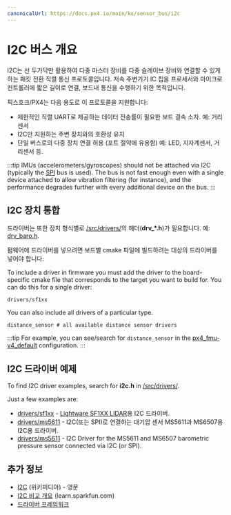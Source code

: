 ```yaml
---
canonicalUrl: https://docs.px4.io/main/ko/sensor_bus/i2c
---
```


# I2C 버스 개요

I2C는 선 두가닥만 활용하여 다중 마스터 장비를 다중 슬레이브 장비와 연결할 수 있게 하는 패킷 전환 직렬 통신 프로토콜입니다. 저속 주변기기 IC 칩을 프로세서와 마이크로컨트롤러에 짧은 길이로 연결, 보드내 통신을 수행하기 위한 목적입니다.

픽스호크/PX4는 다음 용도로 이 프로토콜을 지원합니다:
* 제한적인 직렬 UART로 제공하는 데이터 전송률이 필요한 보드 결속 소자. 예: 거리 센서
* I2C만 지원하는 주변 장치와의 호환성 유지
* 단일 버스로의 다중 장치 연결 허용 (포트 절약에 유용함) 예: LED, 지자계센서, 거리센서 등.

:::tip IMUs (accelerometers/gyroscopes) should not be attached via I2C (typically the [SPI](https://en.wikipedia.org/wiki/Serial_Peripheral_Interface_Bus) bus is used). The bus is not fast enough even with a single device attached to allow vibration filtering (for instance), and the performance degrades further with every additional device on the bus.
:::

## I2C 장치 통합

드라이버는 또한 장치 형식별로 [/src/drivers/](https://github.com/PX4/PX4-Autopilot/tree/master/src/drivers)의 헤더(**drv_*.h**)가 필요합니다. 예: [drv_baro.h](https://github.com/PX4/PX4-Autopilot/blob/master/src/drivers/drv_baro.h).

펌웨어에 드라이버를 넣으려면 보드별 cmake 파일에 빌드하려는 대상의 드라이버를 넣어야 합니다:

To include a driver in firmware you must add the driver to the board-specific cmake file that corresponds to the target you want to build for. You can do this for a single driver:
```
drivers/sf1xx
```

You can also include all drivers of a particular type.
```
distance_sensor # all available distance sensor drivers
```


:::tip
For example, you can see/search for `distance_sensor` in the [px4_fmu-v4_default](https://github.com/PX4/PX4-Autopilot/blob/master/boards/px4/fmu-v4/default.cmake) configuration.
:::

## I2C 드라이버 예제

To find I2C driver examples, search for **i2c.h** in [/src/drivers/](https://github.com/PX4/PX4-Autopilot/tree/master/src/drivers).

Just a few examples are:
* [drivers/sf1xx](https://github.com/PX4/PX4-Autopilot/tree/master/src/drivers/distance_sensor/sf1xx) -  [Lightware SF1XX LIDAR](../sensor/sfxx_lidar.md)용 I2C 드라이버.
* [drivers/ms5611](https://github.com/PX4/PX4-Autopilot/tree/master/src/drivers/barometer/ms5611) - I2C(또는 SPI)로 연결하는 대기압 센서 MS5611과 MS6507용 I2C용 드라이버.
* [drivers/ms5611](https://github.com/PX4/PX4-Autopilot/tree/master/src/drivers/barometer/ms5611) - I2C Driver for the MS5611 and MS6507 barometric pressure sensor connected via I2C (or SPI).

## 추가 정보

* [I2C](https://en.wikipedia.org/wiki/I%C2%B2C) (위키피디아) - 영문
* [I2C 비교 개요](https://learn.sparkfun.com/tutorials/i2c) (learn.sparkfun.com)
* [드라이버 프레임워크](../middleware/drivers.md)
